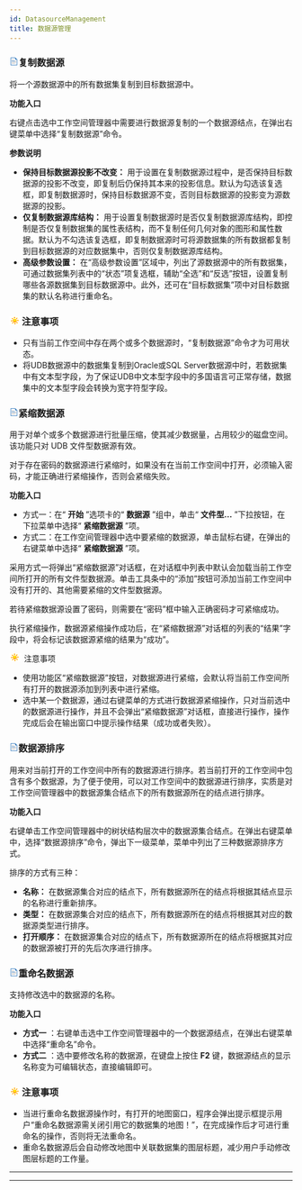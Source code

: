 ```yaml
---
id: DatasourceManagement
title: 数据源管理  
---  
```

### ![](../../img/read.gif)复制数据源

将一个源数据源中的所有数据集复制到目标数据源中。

**功能入口**

右键点击选中工作空间管理器中需要进行数据源复制的一个数据源结点，在弹出右键菜单中选择“复制数据源”命令。

**参数说明**

  * **保持目标数据源投影不改变：** 用于设置在复制数据源过程中，是否保持目标数据源的投影不改变，即复制后仍保持其本来的投影信息。默认为勾选该复选框，即复制数据源时，保持目标数据源不变，否则目标数据源的投影变为源数据源的投影。
  * **仅复制数据源库结构：** 用于设置复制数据源时是否仅复制数据源库结构，即控制是否仅复制数据集的属性表结构，而不复制任何几何对象的图形和属性数据。默认为不勾选该复选框，即复制数据源时可将源数据集的所有数据都复制到目标数据源的对应数据集中，否则仅复制数据源库结构。
  * **高级参数设置：** 在“高级参数设置”区域中，列出了源数据源中的所有数据集，可通过数据集列表中的“状态”项复选框，辅助“全选”和“反选”按钮，设置复制哪些各源数据集到目标数据源中。此外，还可在“目标数据集”项中对目标数据集的默认名称进行重命名。

### ![](../../img/note.png)注意事项

  * 只有当前工作空间中存在两个或多个数据源时，“复制数据源”命令才为可用状态。
  * 将UDB数据源中的数据集复制到Oracle或SQL Server数据源中时，若数据集中有文本型字段，为了保证UDB中文本型字段中的多国语言可正常存储，数据集中的文本型字段会转换为宽字符型字段。

### ![](../../img/read.gif)紧缩数据源

用于对单个或多个数据源进行批量压缩，使其减少数据量，占用较少的磁盘空间。该功能只对 UDB 文件型数据源有效。

对于存在密码的数据源进行紧缩时，如果没有在当前工作空间中打开，必须输入密码，才能正确进行紧缩操作，否则会紧缩失败。

**功能入口**

  * 方式一：在“ **开始** ”选项卡的“ **数据源** ”组中，单击“ **文件型...** ”下拉按钮，在下拉菜单中选择“ **紧缩数据源** ”项。
  * 方式二：在工作空间管理器中选中要紧缩的数据源，单击鼠标右键，在弹出的右键菜单中选择“ **紧缩数据源** ”项。

采用方式一将弹出“紧缩数据源”对话框，在对话框中列表中默认会加载当前工作空间所打开的所有文件型数据源。单击工具条中的“添加”按钮可添加当前工作空间中没有打开的、其他需要紧缩的文件型数据源。

若待紧缩数据源设置了密码，则需要在“密码”框中输入正确密码才可紧缩成功。

执行紧缩操作，数据源紧缩操作成功后，在“紧缩数据源”对话框的列表的“结果”字段中，将会标记该数据源紧缩的结果为“成功”。

![](../../img/note.png) 注意事项

  * 使用功能区“紧缩数据源”按钮，对数据源进行紧缩，会默认将当前工作空间所有打开的数据源添加到列表中进行紧缩。
  * 选中某一个数据源，通过右键菜单的方式进行数据源紧缩操作，只对当前选中的数据源进行操作，并且不会弹出“紧缩数据源”对话框，直接进行操作，操作完成后会在输出窗口中提示操作结果（成功或者失败）。

### ![](../../img/read.gif)数据源排序

用来对当前打开的工作空间中所有的数据源进行排序。若当前打开的工作空间中包含有多个数据源，为了便于使用，可以对工作空间中的数据源进行排序，实质是对工作空间管理器中的数据源集合结点下的所有数据源所在的结点进行排序。

**功能入口**

右键单击工作空间管理器中的树状结构层次中的数据源集合结点。在弹出右键菜单中，选择“数据源排序”命令，弹出下一级菜单，菜单中列出了三种数据源排序方式。

排序的方式有三种：

  * **名称：** 在数据源集合对应的结点下，所有数据源所在的结点将根据其结点显示的名称进行重新排序。
  * **类型：** 在数据源集合对应的结点下，所有数据源所在的结点将根据其对应的数据源类型进行排序。
  * **打开顺序：** 在数据源集合对应的结点下，所有数据源所在的结点将根据其对应的数据源被打开的先后次序进行排序。

### ![](../../img/read.gif)重命名数据源

支持修改选中的数据源的名称。

**功能入口**

  * **方式一** ：右键单击选中工作空间管理器中的一个数据源结点，在弹出右键菜单中选择“重命名”命令。
  * **方式二** ：选中要修改名称的数据源，在键盘上按住 **F2** 键，数据源结点的显示名称变为可编辑状态，直接编辑即可。

### ![](../../img/note.png)注意事项

  * 当进行重命名数据源操作时，有打开的地图窗口，程序会弹出提示框提示用户“重命名数据源需关闭引用它的数据集的地图！”，在完成操作后才可进行重命名的操作，否则将无法重命名。
  * 重命名数据源后会自动修改地图中关联数据集的图层标题，减少用户手动修改图层标题的工作量。 

* * *

[](http://www.supermap.com)  
  
---


